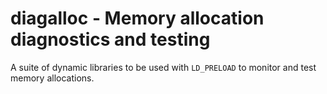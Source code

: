 # diagalloc - Memory allocation diagnostics and testing

A suite of dynamic libraries to be used with `LD_PRELOAD` to monitor and test
memory allocations.
